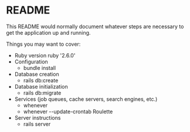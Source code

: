 # README

This README would normally document whatever steps are necessary to get the
application up and running.

Things you may want to cover:

* Ruby version
    ruby '2.6.0'
* Configuration
    - bundle install
* Database creation
    - rails db:create
* Database initialization
    - rails db:migrate
* Services (job queues, cache servers, search engines, etc.)
    - whenever
    - whenever --update-crontab Roulette
* Server instructions
    - rails server
